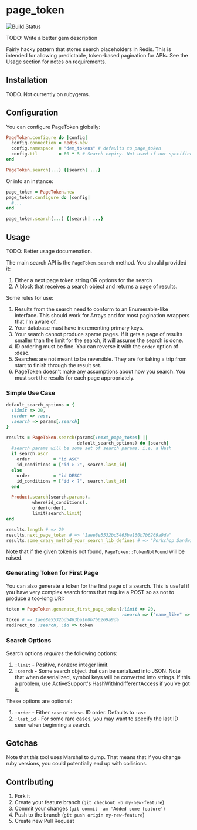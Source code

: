 # page_token
[![Build Status](https://secure.travis-ci.org/crystalcommerce/page_token.png)](http://travis-ci.org/crystalcommerce/page_token)

TODO: Write a better gem description

Fairly hacky pattern that stores search placeholders in Redis. This is
intended for allowing predictable, token-based pagination for APIs. See the
Usage section for notes on requirements.

## Installation

TODO. Not currently on rubygems.

## Configuration
You can configure PageToken globally:

```ruby
PageToken.configure do |config|
  config.connection = Redis.new
  config.namespace  = "dem_tokens" # defaults to page_token
  config.ttl        = 60 * 5 # Search expiry. Not used if not specified
end

PageToken.search(...) {|search| ...}
```

Or into an instance:

```ruby
page_token = PageToken.new
page_token.configure do |config|
  #...
end

page_token.search(...) {|search| ...}
```


## Usage

TODO: Better usage documenation.

The main search API is the `PageToken.search` method. You should provided it:

1. Either a next page token string OR options for the search
2. A block that receives a search object and returns a page of results.

Some rules for use:
1. Results from the search need to conform to an Enumerable-like interface.
This should work for Arrays and for most pagination wrappers that I'm aware of.
2. Your database must have incrementing primary keys.
3. Your search cannot produce sparse pages. If it gets a page of results
smaller than the limit for the search, it will assume the search is done.
4. ID ordering must be fine. You can reverse it with the `order` option of
:desc.
5. Searches are not meant to be reversible. They are for taking a trip from
start to finish through the result set.
6. PageToken doesn't make any assumptions about how you search. You must sort
the results for each page appropriately.

### Simple Use Case
```ruby
default_search_options = {
  :limit => 20,
  :order => :asc,
  :search => params[:search]
}

results = PageToken.search(params[:next_page_token] ||
                           default_search_options) do |search|
  #search params will be some set of search params, i.e. a Hash
  if search.asc?
    order         = "id ASC"
    id_conditions = ["id > ?", search.last_id]
  else
    order         = "id DESC"
    id_conditions = ["id < ?", search.last_id]
  end

  Product.search(search.params).
          where(id_conditions).
          order(order).
          limit(search.limit)
end

results.length # => 20
results.next_page_token # => "1aee8e5532bd5463ba160b7b6269a9da"
results.some_crazy_method_your_search_lib_defines # => "Porkchop Sandwiches"
```

Note that if the given token is not found, `PageToken::TokenNotFound` will be
raised.

### Generating Token for First Page
You can also generate a token for the first page of a search. This is useful if
you have very complex search forms that require a POST so as not to produce a
too-long URI:

```ruby
token = PageToken.generate_first_page_token(:limit => 20,
                                            :search => {"name_like" => "joe"})
token # => 1aee8e5532bd5463ba160b7b6269a9da
redirect_to :search, :id => token
```

### Search Options
Search options *requires* the following options:

1. `:limit` - Positive, nonzero integer limit.
2. `:search` - Some search object that can be serialized into JSON. Note that
when deserialized, symbol keys will be converted into strings. If this a
problem, use ActiveSupport's HashWithIndifferentAccess if you've got it.

These options are optional:

1. `:order` - Either `:asc` or `:desc`. ID order. Defaults to `:asc`
2. `:last_id` - For some rare cases, you may want to specify the last ID seen
when beginning a search.

## Gotchas
Note that this tool uses Marshal to dump. That means that if you change ruby
versions, you could potentially end up with collisions.

## Contributing

1. Fork it
2. Create your feature branch (`git checkout -b my-new-feature`)
3. Commit your changes (`git commit -am 'Added some feature'`)
4. Push to the branch (`git push origin my-new-feature`)
5. Create new Pull Request

